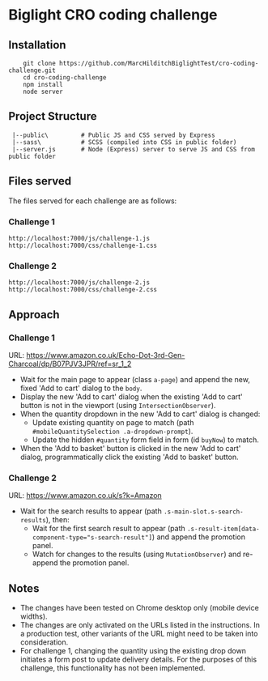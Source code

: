 # Biglight CRO coding challenge

## Installation

```
    git clone https://github.com/MarcHilditchBiglightTest/cro-coding-challenge.git
    cd cro-coding-challenge
    npm install
    node server
```

## Project Structure

```
 |--public\         # Public JS and CSS served by Express
 |--sass\           # SCSS (compiled into CSS in public folder)
 |--server.js       # Node (Express) server to serve JS and CSS from public folder
```

## Files served

The files served for each challenge are as follows:

### Challenge 1

```
http://localhost:7000/js/challenge-1.js
http://localhost:7000/css/challenge-1.css
```

### Challenge 2

```
http://localhost:7000/js/challenge-2.js
http://localhost:7000/css/challenge-2.css
```

## Approach

### Challenge 1

URL: <https://www.amazon.co.uk/Echo-Dot-3rd-Gen-Charcoal/dp/B07PJV3JPR/ref=sr_1_2>

* Wait for the main page to appear (class `a-page`) and append the new, fixed 'Add to cart' dialog to the `body`.
* Display the new 'Add to cart' dialog when the existing 'Add to cart' button is not in the viewport (using `IntersectionObserver`).
* When the quantity dropdown in the new 'Add to cart' dialog is changed:
  * Update existing quantity on page to match (path `#mobileQuantitySelection .a-dropdown-prompt`).
  * Update the hidden `#quantity` form field in form (id `buyNow`) to match.
* When the 'Add to basket' button is clicked in the new 'Add to cart' dialog, programmatically click the existing 'Add to basket' button.

### Challenge 2

URL: <https://www.amazon.co.uk/s?k=Amazon>

* Wait for the search results to appear (path `.s-main-slot.s-search-results`), then:
  * Wait for the first search result to appear (path `.s-result-item[data-component-type="s-search-result"]`) and append the promotion panel.
  * Watch for changes to the results (using `MutationObserver`) and re-append the promotion panel.

 ## Notes

 * The changes have been tested on Chrome desktop only (mobile device widths).
 * The changes are only activated on the URLs listed in the instructions. In a production test, other variants of the URL might need to be taken into consideration.
 * For challenge 1, changing the quantity using the existing drop down initiates a form post to update delivery details. For the purposes of this challenge, this functionality has not been implemented. 